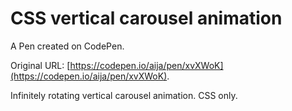 # CSS vertical carousel animation

A Pen created on CodePen.

Original URL: [https://codepen.io/aija/pen/xvXWoK](https://codepen.io/aija/pen/xvXWoK).

Infinitely rotating vertical carousel animation. CSS only.